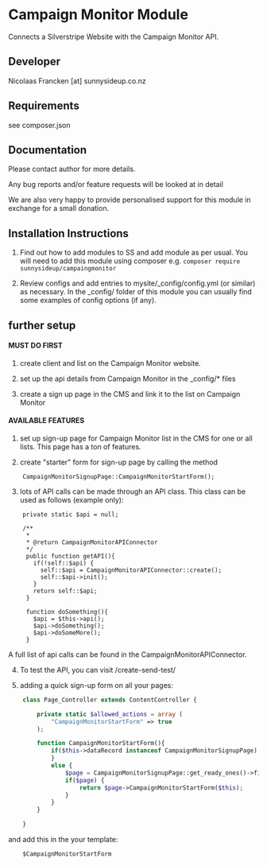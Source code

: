 Campaign Monitor Module
================================================================================

Connects a Silverstripe Website with the Campaign Monitor
API.


Developer
-----------------------------------------------
Nicolaas Francken [at] sunnysideup.co.nz


Requirements
-----------------------------------------------
see composer.json


Documentation
-----------------------------------------------
Please contact author for more details.

Any bug reports and/or feature requests will be
looked at in detail

We are also very happy to provide personalised support
for this module in exchange for a small donation.


Installation Instructions
-----------------------------------------------

1. Find out how to add modules to SS and add module as per usual.
   You will need to add this module using composer
   e.g. `composer require sunnysideup/campaingmonitor`

2. Review configs and add entries to mysite/_config/config.yml
(or similar) as necessary.
In the _config/ folder of this module
you can usually find some examples of config options (if any).


further setup
-----------------------------------------------

#### MUST DO FIRST

1. create client and list on the Campaign Monitor website.

2. set up the api details from Campaign Monitor in the _config/* files

3. create a sign up page in the CMS and link it to the list on Campaign Monitor

#### AVAILABLE FEATURES

1. set up sign-up page for Campaign Monitor list in the CMS for one or all lists. This page has a ton of features.

2. create "starter" form for sign-up page by calling the method

```
    CampaignMonitorSignupPage::CampaignMonitorStartForm();
```

3. lots of API calls can be made through an API class. This class can be used as follows (example only):

```
    private static $api = null;

    /**
     *
     * @return CampaignMonitorAPIConnector
     */
     public function getAPI(){
       if(!self::$api) {
         self::$api = CampaignMonitorAPIConnector::create();
         self::$api->init();
       }
       return self::$api;
     }

     function doSomething(){
       $api = $this->api();
       $api->doSomething();
       $api->doSomeMore();
     }
```

A full list of api calls can be found in the CampaignMonitorAPIConnector.

4. To test the API, you can visit /create-send-test/

5. adding a quick sign-up form on all your pages:

```php
    class Page_Controller extends ContentController {

        private static $allowed_actions = array (
            "CampaignMonitorStartForm" => true
        );

        function CampaignMonitorStartForm(){
            if($this->dataRecord instanceof CampaignMonitorSignupPage) {
            }
            else {
                $page = CampaignMonitorSignupPage::get_ready_ones()->first();
                if($page) {
                    return $page->CampaignMonitorStartForm($this);
                }
            }
        }

    }

```

and add this in the your template:

```html
    $CampaignMonitorStartForm
```


